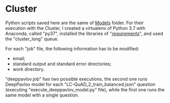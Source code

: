# Cluster

Python scripts saved here are the same of [Models](Models) folder. For their execution with the Cluster, I created a virtualenv of Python 3.7 with Anaconda, called "py37", installed the libraries of "[requirements](../Models/requirements.txt)", and used the "cluster_long" queue.

For each "job" file, the following information has to be modified:

- email;
- standard output and standard error directories;
- work directory.

"deeppavlov.job" has two possible executions, the second one runs DeepPavlov model for each "LC-QuAD_2_train_balanced.json" question (executing "execute_deeppavlov_model.py" file), while the first one runs the same model with a single question.